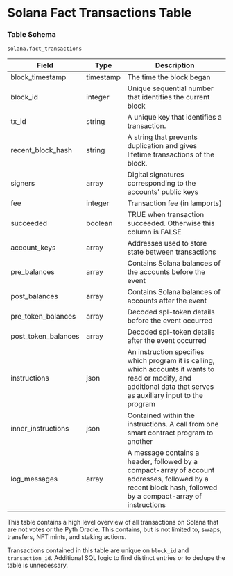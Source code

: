 # Solana Fact Transactions Table

### Table Schema

`solana.fact_transactions`

| Field                 | Type      | Description                                                                                                                                                        |
| --------------------- | --------- | ------------------------------------------------------------------------------------------------------------------------------------------------------------------ |
| block\_timestamp      | timestamp | The time the block began                                                                                                                                           |
| block\_id             | integer   | Unique sequential number that identifies the current block                                                                                                         |
| tx\_id                | string    | A unique key that identifies a transaction.                                                                                                                        |
| recent\_block\_hash   | string    | A string that prevents duplication and gives lifetime transactions of the block.                                                                                   |
| signers               | array     | Digital signatures corresponding to the accounts' public keys                                                                                                      |
| fee                   | integer   | Transaction fee (in lamports)                                                                                                                                      |
| succeeded             | boolean   | TRUE when transaction succeeded. Otherwise this column is FALSE                                                                                                    |
| account\_keys         | array     | Addresses used to store state between transactions                                                                                                                 |
| pre\_balances         | array     | Contains Solana balances of the accounts before the event                                                                                                          |
| post\_balances        | array     | Contains Solana balances of accounts after the event                                                                                                               |
| pre\_token\_balances  | array     | Decoded spl-token details before the event occurred                                                                                                                |
| post\_token\_balances | array     | Decoded spl-token details after the event occurred                                                                                                                 |
| instructions          | json      | An instruction specifies which program it is calling, which accounts it wants to read or modify, and additional data that serves as auxiliary input to the program |
| inner\_instructions   | json      | Contained within the instructions. A call from one smart contract program to another                                                                               |
| log\_messages         | array     | A message contains a header, followed by a compact-array of account addresses, followed by a recent block hash, followed by a compact-array of instructions        |

This table contains a high level overview of all transactions on Solana that are not votes or the Pyth Oracle. This contains, but is not limited to, swaps, transfers, NFT mints, and staking actions.&#x20;

Transactions contained in this table are unique on `block_id` and `transaction_id`. Additional SQL logic to find distinct entries or to dedupe the table is unnecessary.&#x20;
